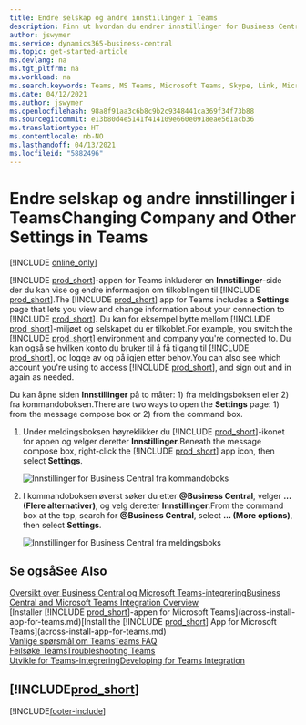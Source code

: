 ```yaml
---
title: Endre selskap og andre innstillinger i Teams
description: Finn ut hvordan du endrer innstillinger for Business Central-tilkobling fra Microsoft Teams.
author: jswymer
ms.service: dynamics365-business-central
ms.topic: get-started-article
ms.devlang: na
ms.tgt_pltfrm: na
ms.workload: na
ms.search.keywords: Teams, MS Teams, Microsoft Teams, Skype, Link, Microsoft 365, settings, search
ms.date: 04/12/2021
ms.author: jswymer
ms.openlocfilehash: 98a8f91aa3c6b8c9b2c9348441ca369f34f73b88
ms.sourcegitcommit: e13b80d4e5141f414109e660e0918eae561acb36
ms.translationtype: HT
ms.contentlocale: nb-NO
ms.lasthandoff: 04/13/2021
ms.locfileid: "5882496"
---
```

# <a name="changing-company-and-other-settings-in-teams"></a><span data-ttu-id="8c4c8-103">Endre selskap og andre innstillinger i Teams</span><span class="sxs-lookup"><span data-stu-id="8c4c8-103">Changing Company and Other Settings in Teams</span></span>

[!INCLUDE [online_only](includes/online_only.md)]

<span data-ttu-id="8c4c8-104">[!INCLUDE [prod_short](includes/prod_short.md)]-appen for Teams inkluderer en **Innstillinger**-side der du kan vise og endre informasjon om tilkoblingen til [!INCLUDE [prod_short](includes/prod_short.md)].</span><span class="sxs-lookup"><span data-stu-id="8c4c8-104">The [!INCLUDE [prod_short](includes/prod_short.md)] app for Teams includes a **Settings** page that lets you view and change information about your connection to [!INCLUDE [prod_short](includes/prod_short.md)].</span></span> <span data-ttu-id="8c4c8-105">Du kan for eksempel bytte mellom [!INCLUDE [prod_short](includes/prod_short.md)]-miljøet og selskapet du er tilkoblet.</span><span class="sxs-lookup"><span data-stu-id="8c4c8-105">For example, you switch the [!INCLUDE [prod_short](includes/prod_short.md)] environment and company you're connected to.</span></span> <span data-ttu-id="8c4c8-106">Du kan også se hvilken konto du bruker til å få tilgang til [!INCLUDE [prod_short](includes/prod_short.md)], og logge av og på igjen etter behov.</span><span class="sxs-lookup"><span data-stu-id="8c4c8-106">You can also see which account you're using to access [!INCLUDE [prod_short](includes/prod_short.md)], and sign out and in again as needed.</span></span>

<span data-ttu-id="8c4c8-107">Du kan åpne siden **Innstillinger** på to måter: 1) fra meldingsboksen eller 2) fra kommandoboksen.</span><span class="sxs-lookup"><span data-stu-id="8c4c8-107">There are two ways to open the **Settings** page: 1) from the message compose box or 2) from the command box.</span></span>

1. <span data-ttu-id="8c4c8-108">Under meldingsboksen høyreklikker du [!INCLUDE [prod_short](includes/prod_short.md)]-ikonet for appen og velger deretter **Innstillinger**.</span><span class="sxs-lookup"><span data-stu-id="8c4c8-108">Beneath the message compose box, right-click the [!INCLUDE [prod_short](includes/prod_short.md)] app icon, then select **Settings**.</span></span>

    ![Innstillinger for Business Central fra kommandoboks](media/teams-settings-message-box.png)

2. <span data-ttu-id="8c4c8-110">I kommandoboksen øverst søker du etter **@Business Central**, velger **... (Flere alternativer)**, og velg deretter **Innstillinger**.</span><span class="sxs-lookup"><span data-stu-id="8c4c8-110">From the command box at the top, search for **@Business Central**, select **... (More options)**, then select **Settings**.</span></span>

   ![Innstillinger for Business Central fra meldingsboks](media/teams-settings-command-box.png)

## <a name="see-also"></a><span data-ttu-id="8c4c8-112">Se også</span><span class="sxs-lookup"><span data-stu-id="8c4c8-112">See Also</span></span>

[<span data-ttu-id="8c4c8-113">Oversikt over Business Central og Microsoft Teams-integrering</span><span class="sxs-lookup"><span data-stu-id="8c4c8-113">Business Central and Microsoft Teams Integration Overview</span></span>](across-teams-overview.md)  
<span data-ttu-id="8c4c8-114">[Installer [!INCLUDE [prod_short](includes/prod_short.md)]-appen for Microsoft Teams](across-install-app-for-teams.md)</span><span class="sxs-lookup"><span data-stu-id="8c4c8-114">[Install the [!INCLUDE [prod_short](includes/prod_short.md)] App for Microsoft Teams](across-install-app-for-teams.md)</span></span>  
[<span data-ttu-id="8c4c8-115">Vanlige spørsmål om Teams</span><span class="sxs-lookup"><span data-stu-id="8c4c8-115">Teams FAQ</span></span>](teams-faq.md)  
[<span data-ttu-id="8c4c8-116">Feilsøke Teams</span><span class="sxs-lookup"><span data-stu-id="8c4c8-116">Troubleshooting Teams</span></span>](admin-teams-troubleshooting.md)  
[<span data-ttu-id="8c4c8-117">Utvikle for Teams-integrering</span><span class="sxs-lookup"><span data-stu-id="8c4c8-117">Developing for Teams Integration</span></span>](/dynamics365/business-central/dev-itpro/developer/devenv-develop-for-teams)  

## [!INCLUDE[prod_short](includes/free_trial_md.md)]  


[!INCLUDE[footer-include](includes/footer-banner.md)]